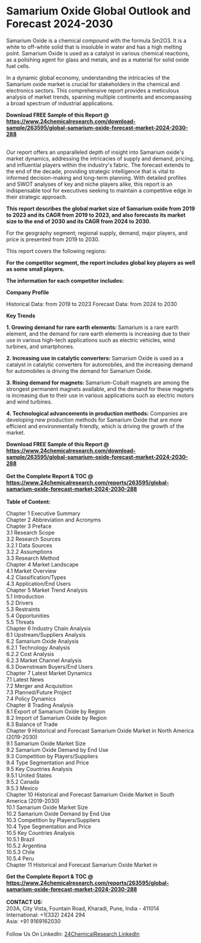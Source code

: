 <h1>Samarium Oxide Global Outlook and Forecast 2024-2030</h1><p>Samarium Oxide is a chemical compound with the formula Sm2O3. It is a white to off-white solid that is insoluble in water and has a high melting point. Samarium Oxide is used as a catalyst in various chemical reactions, as a polishing agent for glass and metals, and as a material for solid oxide fuel cells.</p><p>
</p><p>
In a dynamic global economy, understanding the intricacies of the Samarium oxide market is crucial for stakeholders in the chemical and electronics sectors. This comprehensive report provides a meticulous analysis of market trends, spanning multiple continents and encompassing a broad spectrum of industrial applications.</p><div><b>Download FREE Sample of this Report @ 
            <a href="https://www.24chemicalresearch.com/download-sample/263595/global-samarium-oxide-forecast-market-2024-2030-288">
            https://www.24chemicalresearch.com/download-sample/263595/global-samarium-oxide-forecast-market-2024-2030-288</a></b></div><br><p>
</p><p>
Our report offers an unparalleled depth of insight into Samarium oxide's market dynamics, addressing the intricacies of supply and demand, pricing, and influential players within the industry's fabric. The forecast extends to the end of the decade, providing strategic intelligence that is vital to informed decision-making and long-term planning. With detailed profiles and SWOT analyses of key and niche players alike, this report is an indispensable tool for executives seeking to maintain a competitive edge in their strategic approach.</p><p>
</p><p>
<strong>This report describes the global market size of Samarium oxide from 2019 to 2023 and its CAGR from 2019 to 2023, and also forecasts its market size to the end of 2030 and its CAGR from 2024 to 2030.</strong></p><p>
</p><p>
For the geography segment; regional supply, demand, major players, and price is presented from 2019 to 2030.</p><p>
</p><p>
This report covers the following regions:
</p><p>
<strong>For the competitor segment, the report includes global key players as well as some small players.</strong>
 </p><p>
<strong>The information for each competitor includes:</strong></p><p>
<strong>Company Profile</strong></p><p>
</p><p>
</p><p>
</p><p>
Historical Data: from 2019 to 2023
Forecast Data: from 2024 to 2030</p><p>
</p><p>
<strong>Key Trends</strong></p><p>
<strong>1. Growing demand for rare earth elements: </strong>Samarium is a rare earth element, and the demand for rare earth elements is increasing due to their use in various high-tech applications such as electric vehicles, wind turbines, and smartphones.</p><p>
<strong>2. Increasing use in catalytic converters: </strong>Samarium Oxide is used as a catalyst in catalytic converters for automobiles, and the increasing demand for automobiles is driving the demand for Samarium Oxide.</p><p>
<strong>3. Rising demand for magnets: </strong>Samarium-Cobalt magnets are among the strongest permanent magnets available, and the demand for these magnets is increasing due to their use in various applications such as electric motors and wind turbines.</p><p>
<strong>4. Technological advancements in production methods:</strong> Companies are developing new production methods for Samarium Oxide that are more efficient and environmentally friendly, which is driving the growth of the market.</p><div><b>Download FREE Sample of this Report @ 
            <a href="https://www.24chemicalresearch.com/download-sample/263595/global-samarium-oxide-forecast-market-2024-2030-288">
            https://www.24chemicalresearch.com/download-sample/263595/global-samarium-oxide-forecast-market-2024-2030-288</a></b></div><br><div><b>Get the Complete Report & TOC @ 
            <a href="https://www.24chemicalresearch.com/reports/263595/global-samarium-oxide-forecast-market-2024-2030-288">
            https://www.24chemicalresearch.com/reports/263595/global-samarium-oxide-forecast-market-2024-2030-288</a></b></div><br>
            <b>Table of Content:</b><p>Chapter 1 Executive Summary<br />
Chapter 2 Abbreviation and Acronyms<br />
Chapter 3 Preface<br />
3.1 Research Scope<br />
3.2 Research Sources<br />
3.2.1 Data Sources<br />
3.2.2 Assumptions<br />
3.3 Research Method<br />
Chapter 4 Market Landscape<br />
4.1 Market Overview<br />
4.2 Classification/Types<br />
4.3 Application/End Users<br />
Chapter 5 Market Trend Analysis<br />
5.1 Introduction<br />
5.2 Drivers<br />
5.3 Restraints<br />
5.4 Opportunities<br />
5.5 Threats<br />
Chapter 6 Industry Chain Analysis<br />
6.1 Upstream/Suppliers Analysis<br />
6.2 Samarium Oxide Analysis<br />
6.2.1 Technology Analysis<br />
6.2.2 Cost Analysis<br />
6.2.3 Market Channel Analysis<br />
6.3 Downstream Buyers/End Users<br />
Chapter 7 Latest Market Dynamics<br />
7.1 Latest News<br />
7.2 Merger and Acquisition<br />
7.3 Planned/Future Project<br />
7.4 Policy Dynamics<br />
Chapter 8 Trading Analysis<br />
8.1 Export of Samarium Oxide by Region<br />
8.2 Import of Samarium Oxide by Region<br />
8.3 Balance of Trade<br />
Chapter 9 Historical and Forecast Samarium Oxide Market in North America (2019-2030)<br />
9.1 Samarium Oxide Market Size<br />
9.2 Samarium Oxide Demand by End Use<br />
9.3 Competition by Players/Suppliers<br />
9.4 Type Segmentation and Price<br />
9.5 Key Countries Analysis<br />
9.5.1 United States<br />
9.5.2 Canada<br />
9.5.3 Mexico<br />
Chapter 10 Historical and Forecast Samarium Oxide Market in South America (2019-2030)<br />
10.1 Samarium Oxide Market Size<br />
10.2 Samarium Oxide Demand by End Use<br />
10.3 Competition by Players/Suppliers<br />
10.4 Type Segmentation and Price<br />
10.5 Key Countries Analysis<br />
10.5.1 Brazil<br />
10.5.2 Argentina<br />
10.5.3 Chile<br />
10.5.4 Peru<br />
Chapter 11 Historical and Forecast Samarium Oxide Market in </p><div><b>Get the Complete Report & TOC @ 
            <a href="https://www.24chemicalresearch.com/reports/263595/global-samarium-oxide-forecast-market-2024-2030-288">
            https://www.24chemicalresearch.com/reports/263595/global-samarium-oxide-forecast-market-2024-2030-288</a></b></div><br><b>CONTACT US:</b><br>
            203A, City Vista, Fountain Road, Kharadi, Pune, India - 411014<br>
            International: +1(332) 2424 294<br>
            Asia: +91 9169162030 <br><br>
            Follow Us On LinkedIn: <a href="https://www.linkedin.com/company/24chemicalresearch/">24ChemicalResearch LinkedIn</a>